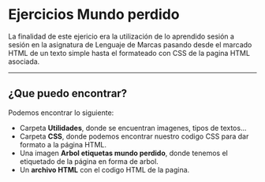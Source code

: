 Ejercicios Mundo perdido
==================================

La finalidad de este ejericio era la utilización de lo aprendido sesión a sesión en la asignatura de Lenguaje de Marcas pasando desde el marcado HTML de un texto simple hasta el formateado con CSS de la pagina HTML asociada.


---------


¿Que puedo encontrar?
---------------------

Podemos encontrar lo siguiente:

* Carpeta **Utilidades**, donde se encuentran imagenes, tipos de textos...
* Carpeta **CSS**, donde podemos encontrar nuestro codigo CSS para dar formato a la página HTML.
* Una imagen **Arbol etiquetas mundo perdido**, donde tenemos el etiquetado de la página en forma de arbol.
* Un **archivo HTML** con el codigo HTML de la pagina.
